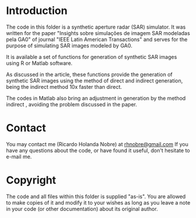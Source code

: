 # Introduction
The code in this folder is a synthetic aperture radar (SAR) simulator. It was written for the paper "Insights sobre simulações de imagem SAR modeladas pela GA0" of journal "IEEE Latin American Transactions" and serves for the purpose of simulating SAR images modeled by GA0.

It is available a set of functions for generation of synthetic SAR images using R or Matlab software.

As discussed in the article, these functions provide the generation of synthetic SAR images using the method of direct and indirect generation, being the indirect method 10x faster than direct.

The codes in Matlab also bring an adjustment in generation by the method indirect , avoiding the problem discussed in the paper.

# Contact
You may contact me (Ricardo Holanda Nobre) at rhnobre@gmail.com
If you have any questions about the code, or have found it useful, don't hesitate to e-mail me.

# Copyright
The code and all files within this folder is supplied "as-is". You are allowed to make copies of it and modify it to your wishes as long as you leave a note in your code (or other documentation) about its original author.



